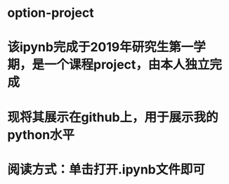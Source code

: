 # option-project
# 该ipynb完成于2019年研究生第一学期，是一个课程project，由本人独立完成
# 现将其展示在github上，用于展示我的python水平
# 阅读方式：单击打开.ipynb文件即可
